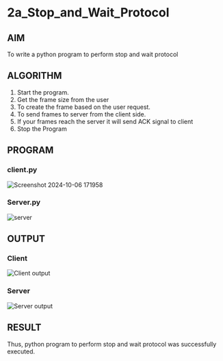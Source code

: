 # 2a_Stop_and_Wait_Protocol
## AIM 
To write a python program to perform stop and wait protocol
## ALGORITHM
1. Start the program.
2. Get the frame size from the user
3. To create the frame based on the user request.
4. To send frames to server from the client side.
5. If your frames reach the server it will send ACK signal to client
6. Stop the Program
## PROGRAM
### client.py
![Screenshot 2024-10-06 171958](https://github.com/user-attachments/assets/dce2682d-5372-4b4d-bab1-f66bd84d23b9)

### Server.py
![server](https://github.com/user-attachments/assets/5dfac973-a771-4ecf-9efa-fa9600c8b260)

## OUTPUT
### Client
![Client output](https://github.com/user-attachments/assets/5e02394b-4e18-4e37-8ca3-98dfc280067d)
### Server 
![Server output](https://github.com/user-attachments/assets/6ef94acd-e9ce-4a4e-b647-9f35adf83d50)
## RESULT
Thus, python program to perform stop and wait protocol was successfully executed.
